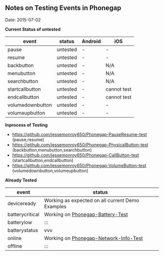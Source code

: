 ## Notes on Testing Events in Phonegap
Date: 2015-07-02

**Current Status of untested**

event | status | Android | iOS
------|--------|---------|----
pause            | untested | - | -
resume           | untested | - | -
backbutton       | untested | - | N/A
menubutton       | untested | - | N/A
searchbutton     | untested | - | N/A
startcallbutton  | untested | - | cannot test
endcallbutton    | untested | - | cannot test
volumedownbutton | untested | - | -
volumeupbutton   | untested | - | -

**Inprocess of Testing**
* https://github.com/jessemonroy650/Phonegap-PauseResume-test  (pause,resume)
* https://github.com/jessemonroy650/Phonegap-PhysicalButton-test  (backbutton,menubutton,searchbutton)
* https://github.com/jessemonroy650/Phonegap-CallButton-test (startcallbutton,endcallbutton)
* https://github.com/jessemonroy650/Phonegap-VolumeButton-test (volumedownbutton,volumeupbutton)

**Already Tested**

event | status 
------|--------
deviceready     | Working as expected on all current Demo Examples
batterycritical | Working on [Phonegap-Battery-Test](https://github.com/jessemonroy650/Phonegap-Battery-Test)
batterylow      | :::
batterystatus   | vvv
online          | Working on [Phonegap-Network-Info-Test](https://github.com/jessemonroy650/Phonegap-Network-Info-Test)
offline         | :::

